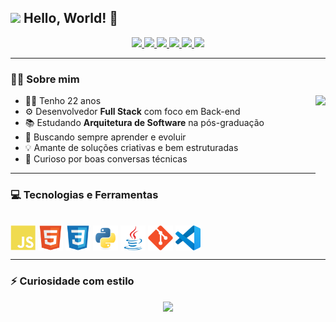 ## <img src="https://media.giphy.com/media/hvRJCLFzcasrR4ia7z/giphy.gif" width="30px"> Hello, World! 👋

<div align="center"> 
  <a href="https://www.instagram.com/guuiidias_/" target="_blank">
    <img src="https://img.shields.io/badge/-Instagram-5d52cb?style=for-the-badge&logo=instagram&logoColor=white">
  </a>
  <a href="https://discord.com/users/guizao#3565" target="_blank">
    <img src="https://img.shields.io/badge/Discord-7289DA?style=for-the-badge&logo=discord&logoColor=white">
  </a> 
  <a href="mailto:guilhermexxzz54@gmail.com" target="_blank">
    <img src="https://img.shields.io/badge/-Gmail-d00000?style=for-the-badge&logo=gmail&logoColor=white">
  </a>
  <a href="https://www.linkedin.com/in/guilherme-dias-0ba202230/" target="_blank">
    <img src="https://img.shields.io/badge/-LinkedIn-%230077B5?style=for-the-badge&logo=linkedin&logoColor=white">
  </a>
  <a href="https://github.com/guuiidias" target="_blank">
    <img src="https://img.shields.io/badge/-GitHub-333333?style=for-the-badge&logo=github&logoColor=white">
  </a>
  <a href="https://portifolioguilherme1.netlify.app/" target="_blank">
    <img src="https://img.shields.io/badge/-Portf%C3%B3lio-0db760?style=for-the-badge&logo=netlify&logoColor=white">
  </a>
</div>

---

### 🧑‍💻 Sobre mim

<img align="right" height="170" src="https://media.giphy.com/media/qgQUggAC3Pfv687qPC/giphy.gif">

- 👨‍🎓 Tenho 22 anos  
- ⚙️ Desenvolvedor **Full Stack** com foco em Back-end  
- 📚 Estudando **Arquitetura de Software** na pós-graduação  
- 🚀 Buscando sempre aprender e evoluir  
- 💡 Amante de soluções criativas e bem estruturadas  
- 💬 Curioso por boas conversas técnicas  

---

### 💻 Tecnologias e Ferramentas

<div style="display: inline_block"><br>
  <img align="center" alt="JavaScript" height="40" src="https://raw.githubusercontent.com/devicons/devicon/master/icons/javascript/javascript-plain.svg">
  <img align="center" alt="HTML5" height="40" src="https://raw.githubusercontent.com/devicons/devicon/master/icons/html5/html5-original.svg">
  <img align="center" alt="CSS3" height="40" src="https://raw.githubusercontent.com/devicons/devicon/master/icons/css3/css3-original.svg">
  <img align="center" alt="Python" height="40" src="https://raw.githubusercontent.com/devicons/devicon/master/icons/python/python-original.svg">
  <img align="center" alt="Java" height="40" src="https://raw.githubusercontent.com/devicons/devicon/master/icons/java/java-original.svg">
  <img align="center" alt="Git" height="40" src="https://raw.githubusercontent.com/devicons/devicon/master/icons/git/git-original.svg">
  <img align="center" alt="VSCode" height="40" src="https://raw.githubusercontent.com/devicons/devicon/master/icons/vscode/vscode-original.svg">
</div>

---

### ⚡ Curiosidade com estilo

<div align="center">
  <img src="https://readme-typing-svg.herokuapp.com?font=Fira+Code&size=22&pause=1000&color=00FFAA&center=true&vCenter=true&width=400&lines=Desenvolvedor+Full+Stack" />
</div>
